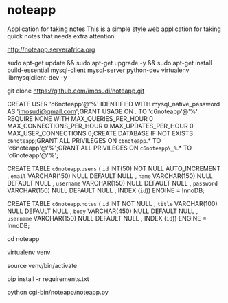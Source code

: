 # noteapp
Application for taking  notes
This is a simple style web application for taking quick notes that needs extra attention.

http://noteapp.serverafrica.org

sudo apt-get update && sudo apt-get upgrade -y && sudo apt-get install build-essential mysql-client mysql-server python-dev virtualenv libmysqlclient-dev -y

git clone https://github.com/imosudi/noteapp.git

CREATE USER 'c6noteapp'@'%' IDENTIFIED WITH mysql_native_password AS 'imosudi@gmail.com';GRANT USAGE ON *.* TO 'c6noteapp'@'%' REQUIRE NONE WITH MAX_QUERIES_PER_HOUR 0 MAX_CONNECTIONS_PER_HOUR 0 MAX_UPDATES_PER_HOUR 0 MAX_USER_CONNECTIONS 0;CREATE DATABASE IF NOT EXISTS `c6noteapp`;GRANT ALL PRIVILEGES ON `c6noteapp`.* TO 'c6noteapp'@'%';GRANT ALL PRIVILEGES ON `c6noteapp\_%`.* TO 'c6noteapp'@'%';


CREATE TABLE `c6noteapp`.`users` ( `id` INT(50) NOT NULL AUTO_INCREMENT , `email` VARCHAR(150) NULL DEFAULT NULL , `name` VARCHAR(150) NULL DEFAULT NULL , `username` VARCHAR(150) NULL DEFAULT NULL , `password` VARCHAR(150) NULL DEFAULT NULL , INDEX (`id`)) ENGINE = InnoDB;


CREATE TABLE `c6noteapp`.`notes` ( `id` INT NOT NULL , `title` VARCHAR(100) NULL DEFAULT NULL , `body` VARCHAR(450) NULL DEFAULT NULL , `username` VARCHAR(150) NULL DEFAULT NULL , INDEX (`id`)) ENGINE = InnoDB;


cd noteapp

virtualenv venv

source venv/bin/activate

pip install -r requirements.txt

python cgi-bin/noteapp/noteapp.py
